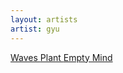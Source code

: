 ```yaml
---
layout: artists
artist: gyu
---
```

<article class="work">
        <a href="/artists/gyu/waves">
        Waves
        </a>
        <a href="/artists/gyu/plant">
        Plant
        </a>
        <a href="/artists/gyu/emptymind">
        Empty Mind
        </a>
</article>